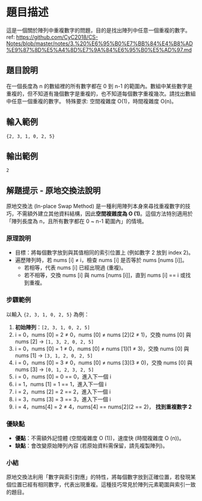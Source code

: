 # 題目描述

這是一個關於陣列中重複數字的問題，目的是找出陣列中任意一個重複的數字。
ref:
https://github.com/CyC2018/CS-Notes/blob/master/notes/3.%20%E6%95%B0%E7%BB%84%E4%B8%AD%E9%87%8D%E5%A4%8D%E7%9A%84%E6%95%B0%E5%AD%97.md

## 題目說明

在一個長度為 n 的數組裡的所有數字都在 0 到 n-1 的範圍內。數組中某些數字是重複的，但不知道有幾個數字是重複的，也不知道每個數字重複幾次。請找出數組中任意一個重複的數字。
特殊要求: 空間複雜度 O(1)，時間複雜度 O(n)。

## 輸入範例

```
{2, 3, 1, 0, 2, 5}
```

## 輸出範例

```
2
```

## 解題提示 - 原地交換法說明

原地交換法 (In-place Swap Method) 是一種利用陣列本身來尋找重複數字的技巧，不需額外建立其他資料結構，因此**空間複雜度為 O (1)**。這個方法特別適用於「陣列長度為 n，且所有數字都在 0 ~ n-1 範圍內」的情境。

### 原理說明

- 目標：將每個數字放到與其值相同的索引位置上 (例如數字 2 放到 index 2)。
- 遍歷陣列時，若 nums [i] ≠ i，檢查 nums [i] 是否等於 nums [nums [i]]。
  - 若相等，代表 nums [i] 已經出現過 (重複)。
  - 若不相等，交換 nums [i] 與 nums [nums [i]]，直到 nums [i] == i 或找到重複。

### 步驟範例

以輸入 `{2, 3, 1, 0, 2, 5}` 為例：

1. **初始陣列**：`[2, 3, 1, 0, 2, 5]`
2. i = 0，nums [0] = 2 ≠ 0，nums [0] ≠ nums [2](2 ≠ 1)，交換 nums [0] 與 nums [2]  → `[1, 3, 2, 0, 2, 5]`
3. i = 0，nums [0] = 1 ≠ 0，nums [0] ≠ nums [1](1 ≠ 3)，交換 nums [0] 與 nums [1]  → `[3, 1, 2, 0, 2, 5]`
4. i = 0，nums [0] = 3 ≠ 0，nums [0] ≠ nums [3](3 ≠ 0)，交換 nums [0] 與 nums [3]  → `[0, 1, 2, 3, 2, 5]`
5. i = 0，nums [0] = 0 == 0，進入下一個 i
6. i = 1，nums [1] = 1 == 1，進入下一個 i
7. i = 2，nums [2] = 2 == 2，進入下一個 i
8. i = 3，nums [3] = 3 == 3，進入下一個 i
9. i = 4，nums[4] = 2 ≠ 4，nums[4] == nums[2](2 == 2)， **找到重複數字 2**

### 優缺點

- **優點**：不需額外記憶體 (空間複雜度 O (1))，速度快 (時間複雜度 O (n))。
- **缺點**：會改變原始陣列內容 (若原始資料需保留，請先複製陣列)。

### 小結

原地交換法利用「數字與索引對應」的特性，將每個數字放到正確位置，若發現某個位置已經有相同數字，代表出現重複。這種技巧常見於陣列元素範圍與索引一致的題目。
